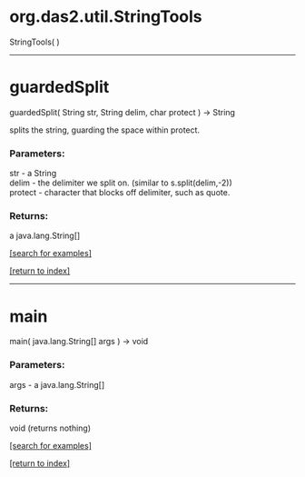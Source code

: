 # org.das2.util.StringTools
StringTools( )


***
<a name="guardedSplit"></a>
# guardedSplit
guardedSplit( String str, String delim, char protect ) &rarr; String

splits the string, guarding the space within protect.

### Parameters:
str - a String
<br>delim - the delimiter we split on.  (similar to s.split(delim,-2))
<br>protect - character that blocks off delimiter, such as quote.

### Returns:
a java.lang.String[]


<a href="https://github.com/autoplot/dev/search?q=guardedSplit&unscoped_q=guardedSplit">[search for examples]</a>

<a href="https://github.com/autoplot/documentation/blob/master/javadoc/index-all.md">[return to index]</a>

***
<a name="main"></a>
# main
main( java.lang.String[] args ) &rarr; void



### Parameters:
args - a java.lang.String[]

### Returns:
void (returns nothing)


<a href="https://github.com/autoplot/dev/search?q=main&unscoped_q=main">[search for examples]</a>

<a href="https://github.com/autoplot/documentation/blob/master/javadoc/index-all.md">[return to index]</a>

